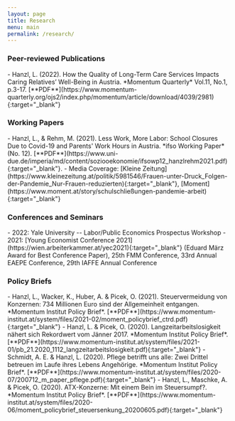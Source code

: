 ```yaml
---
layout: page
title: Research
menu: main
permalink: /research/
---
```



### Peer-reviewed Publications
<p> </p>
- Hanzl, L. (2022). How the Quality of Long-Term Care Services Impacts Caring Relatives’ Well-Being in Austria. *Momentum Quarterly* Vol.11, No.1, p.3-17. [**PDF**](https://www.momentum-quarterly.org/ojs2/index.php/momentum/article/download/4039/2981){:target="_blank"} 
<p> </p>

### Working Papers
<p> </p>
- Hanzl, L., & Rehm, M. (2021). Less Work, More Labor: School Closures Due to Covid-19 and Parents' Work Hours in Austria. *ifso Working Paper* (No. 12). [**PDF**](https://www.uni-due.de/imperia/md/content/soziooekonomie/ifsowp12_hanzlrehm2021.pdf){:target="_blank"}. 
  - Media Coverage: [Kleine Zeitung](https://www.kleinezeitung.at/politik/5981546/Frauen-unter-Druck_Folgen-der-Pandemie_Nur-Frauen-reduzierten){:target="_blank"}, [Moment](https://www.moment.at/story/schulschließungen-pandemie-arbeit){:target="_blank"}
<p> </p>

### Conferences and Seminars
<p> </p>
- 2022: Yale University -- Labor/Public Economics Prospectus Workshop
- 2021: [Young Economist Conference 2021](https://wien.arbeiterkammer.at/yec2021){:target="_blank"} (Eduard März Award for Best Conference Paper), 25th FMM Conference, 33rd Annual EAEPE Conference, 29th IAFFE Annual Conference
<p> </p>

### Policy Briefs
<p> </p>
- Hanzl, L., Wacker, K., Huber, A. & Picek, O. (2021). Steuervermeidung von Konzernen: 734 Millionen Euro sind der Allgemeinheit entgangen. *Momentum Institut Policy Brief*. [**PDF**](https://www.momentum-institut.at/system/files/2021-02/moment_policybrief_ctrd.pdf){:target="_blank"}
- Hanzl, L. & Picek, O. (2020). Langzeitarbeitslosigkeit nähert sich Rekordwert vom Jänner 2017. *Momentum Institut Policy Brief*. [**PDF**](https://www.momentum-institut.at/system/files/2021-01/pb_21.2020_1112_langzeitarbeitslosigkeit.pdf){:target="_blank"}
- Schmidt, A. E. & Hanzl, L. (2020). Pflege betrifft uns alle: Zwei Drittel betreuen im Laufe ihres Lebens Angehörige. *Momentum Institut Policy Brief*. [**PDF**](https://www.momentum-institut.at/system/files/2020-07/200712_m_paper_pflege.pdf){:target="_blank"}
- Hanzl, L., Maschke, A. & Picek, O. (2020). ATX-Konzerne: Mit einem Bein im Steuersumpf?. *Momentum Institut Policy Brief*. [**PDF**](https://www.momentum-institut.at/system/files/2020-06/moment_policybrief_steuersenkung_20200605.pdf){:target="_blank"}
<p> </p>

